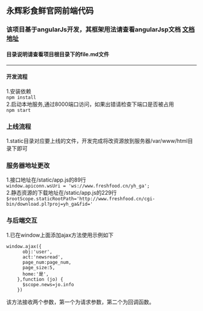 ## 永辉彩食鲜官网前端代码

### 该项目基于angularJs开发，其框架用法请查看angularJsp文档  [文档地址](https://www.runoob.com/angularjs/angularjs-reference.html)  

#### 目录说明请查看项目根目录下的file.md文件
---
#### 开发流程
1.安装依赖  
  `npm install`  
2.启动本地服务,通过8000端口访问，如果出错请检查下端口是否被占用  
  `npm start`

### 上线流程
1.static目录对应要上线的文件，开发完成将改资源放到服务器/var/www/html目录下即可


### 服务器地址更改
1.接口地址在/static/app.js的89行  
  `window.apiconn.wsUri = 'ws://www.freshfood.cn/yh_ga';`  
2.静态资源的下载地址在/static/app.js的229行  
  `$rootScope.staticRootPath='http://www.freshfood.cn/cgi-bin/download.pl?proj=yh_ga&fid='`

### 与后端交互
1.已在window上面添加ajax方法使用示例如下
```
window.ajax({
      obj:'user',
      act:'newsread',
      page_num:page_num,
      page_size:5,
      home:'是',
    },function (jo) {
      $scope.news=jo.info
    })
```
该方法接收两个参数，第一个为请求参数，第二个为回调函数。
